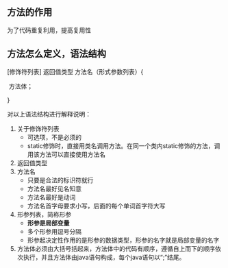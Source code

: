 ## 方法的作用

为了代码重复利用，提高复用性

## 方法怎么定义，语法结构

[修饰符列表] 返回值类型 方法名（形式参数列表）{

​		方法体；

}

对以上语法结构进行解释说明：

1. 关于修饰符列表
   - 可选项，不是必须的
   - static修饰时，直接用类名调用方法。在同一个类内static修饰的方法，调用该方法可以直接使用方法名
2. 返回值类型
3. 方法名
   - 只要是合法的标识符就行
   - 方法名最好见名知意
   - 方法名最好是动词
   - 方法名首字母要求小写，后面的每个单词首字符大写
4. 形参列表，简称形参
   - **形参是局部变量**
   - 多个形参用逗号分隔
   - 形参起决定性作用的是形参的数据类型，形参的名字就是局部变量的名字
5. 方法体必须由大括号括起来，方法体中的代码有顺序，遵循自上而下的顺序依次执行，并且方法体由java语句构成，每个java语句以“;”结尾。

